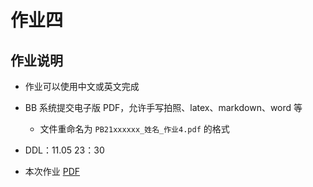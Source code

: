 # 作业四

## 作业说明

- 作业可以使用中文或英文完成

- BB 系统提交电子版 PDF，允许手写拍照、latex、markdown、word 等
  - 文件重命名为 `PB21xxxxxx_姓名_作业4.pdf` 的格式

- DDL：11.05 23：30

- 本次作业 [PDF](/pdf/hw4.pdf)
